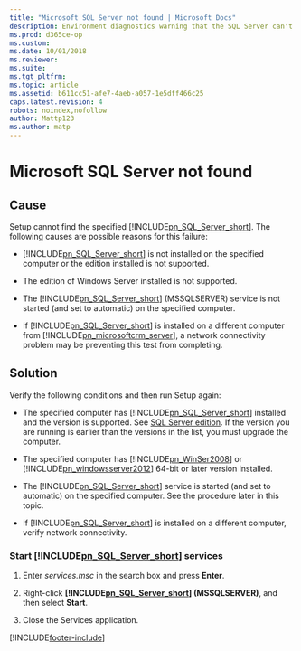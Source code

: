 ```yaml
---
title: "Microsoft SQL Server not found | Microsoft Docs"
description: Environment diagnostics warning that the SQL Server can't be found.
ms.prod: d365ce-op
ms.custom: 
ms.date: 10/01/2018
ms.reviewer: 
ms.suite: 
ms.tgt_pltfrm: 
ms.topic: article
ms.assetid: b611cc51-afe7-4aeb-a057-1e5dff466c25
caps.latest.revision: 4
robots: noindex,nofollow
author: Mattp123
ms.author: matp
---
```

# Microsoft SQL Server not found

## Cause
  
 Setup cannot find the specified [!INCLUDE[pn_SQL_Server_short](../includes/pn-sql-server-short.md)]. The following causes are possible reasons for this failure:  
  
-   [!INCLUDE[pn_SQL_Server_short](../includes/pn-sql-server-short.md)] is not installed on the specified computer or the edition installed is not supported.  
  
-   The edition of Windows Server installed is not supported.  
  
-   The [!INCLUDE[pn_SQL_Server_short](../includes/pn-sql-server-short.md)] (MSSQLSERVER) service is not started (and set to automatic) on the specified computer.  
  
-   If [!INCLUDE[pn_SQL_Server_short](../includes/pn-sql-server-short.md)] is installed on a different computer from [!INCLUDE[pn_microsoftcrm_server](../includes/pn-microsoftcrm-server.md)], a network connectivity problem may be preventing this test from completing.  
  
 ## Solution
  
 Verify the following conditions and then run Setup again:  
  
-   The specified computer has [!INCLUDE[pn_SQL_Server_short](../includes/pn-sql-server-short.md)] installed and the version is supported. See [SQL Server edition](sql-server-edition.md). If the version you are running is earlier than the versions in the list, you must upgrade the computer.  
  
-   The specified computer has [!INCLUDE[pn_WinSer2008](../includes/pn-winser2008.md)] or [!INCLUDE[pn_windowsserver2012](../includes/pn-windowsserver2012.md)] 64-bit or later version installed.  
  
-   The [!INCLUDE[pn_SQL_Server_short](../includes/pn-sql-server-short.md)] service is started (and set to automatic) on the specified computer. See the procedure later in this topic.  
  
-   If [!INCLUDE[pn_SQL_Server_short](../includes/pn-sql-server-short.md)] is installed on a different computer, verify network connectivity.  
  
### Start [!INCLUDE[pn_SQL_Server_short](../includes/pn-sql-server-short.md)] services  
  
1.  Enter *services.msc* in the search box and press **Enter**.  
  
2.  Right-click **[!INCLUDE[pn_SQL_Server_short](../includes/pn-sql-server-short.md)] (MSSQLSERVER)**, and then select **Start**.  
  
3.  Close the Services application.



[!INCLUDE[footer-include](../../../includes/footer-banner.md)]